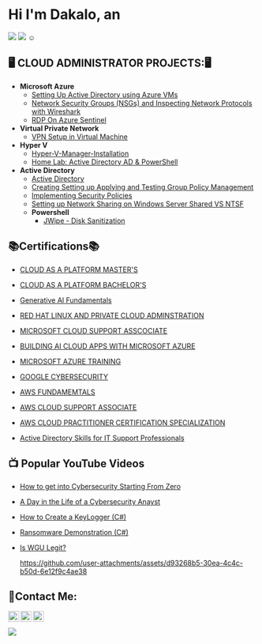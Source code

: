 # Hi I'm Dakalo, an 
<a href="https://github.com/Dakalo-Ndonde15/"><img src="https://img.shields.io/badge/-CLOUD_ADMINISTRATOR-blue?style=for-the-badge&logoSize=auto&labelColor=%230096FF&color=%230096FF"></a>
<a href="https://www.youtube.com/@dakalondonde"><img src="https://img.shields.io/badge/-YOUTUBER-red?style=for-the-badge&logo=youtube&logoSize=auto&color=%23E10600"></a>&nbsp;☺

<h2>🖥️ CLOUD ADMINISTRATOR PROJECTS:🖥️</h2>

- <b>Microsoft Azure </b>
  - [Setting Up Active Directory using Azure VMs](https://github.com/Dakalo-Ndonde15/Configure-AD)
  - [Network Security Groups (NSGs) and Inspecting Network Protocols with Wireshark](https://github.com/Dakalo-Ndonde15/Azure-Network-Protocols)
  - [RDP On Azure Sentinel](https://github.com/Dakalo-Ndonde15/Configure-AD/blob/NSG/RDP-on-Azure-Sentinel.md)
- <b>Virtual Private Network</b>
  - [VPN Setup in Virtual Machine](https://github.com/Dakalo-Ndonde15/Setting-Up-A-VPN)
- <b>Hyper V</b>
   - [Hyper-V-Manager-Installation](https://github.com/Dakalo-Ndonde15/Setting-Up-A-VPN/blob/365/Hyper-V-Manager-Installation.md)
   - [Home Lab: Active Directory AD & PowerShell](https://github.com/Dakalo-Ndonde15/HomeLab-AD-Powershell)
- <b>Active Directory</b>
   - [Active Directory ](https://github.com/Dakalo-Ndonde15/Active-Directory)
   - [Creating Setting up Applying and Testing Group Policy Management](https://github.com/Dakalo-Ndonde15/Active-Directory/blob/Domain/Group-Policy-Management.md)
   - [Implementing Security Policies](https://github.com/Dakalo-Ndonde15/Active-Directory/blob/Domain/Security-Policies.md)
   - [Setting up Network Sharing on Windows Server Shared VS NTSF](https://github.com/Dakalo-Ndonde15/Active-Directory/blob/Domain/Network-Sharing.md)
  - <b>Powershell</b>
     - [JWipe - Disk Sanitization](https://github.com/Dakalo-Ndonde15/Jwipe.PowerShell)
       
 <h2>📚Certifications📚</h2>
 
- [CLOUD AS A PLATFORM MASTER'S](https://www.coursera.org/learn/illinois-tech-cloud-platform-as-a-service-mit/home/welcome)
- [CLOUD AS A PLATFORM BACHELOR'S](https://www.coursera.org/learn/illinois-tech-cloud-platform-as-a-service-bit/home/welcome)
- [Generative AI Fundamentals](https://www.coursera.org/account/accomplishments/specialization/H4WKY1NGRQPA)
- [RED HAT LINUX AND PRIVATE CLOUD ADMINSTRATION](https://www.coursera.org/specializations/linux-private-cloud-administration-power-systems)
- [MICROSOFT CLOUD SUPPORT ASSCOCIATE](https://www.coursera.org/professional-certificates/microsoft-cloud-support-associate)
- [BUILDING AI CLOUD APPS WITH MICROSOFT AZURE ](https://www.coursera.org/specializations/building-ai-cloud-apps-microsoft-azure)
- [MICROSOFT AZURE TRAINING ](https://www.kevtechitsupport.com/products/microsoft-azure-training)
- [GOOGLE CYBERSECURITY](https://www.coursera.org/professional-certificates/google-cybersecurity)

- [AWS FUNDAMEMTALS](https://www.coursera.org/specializations/aws-fundamentals)
- [AWS CLOUD SUPPORT ASSOCIATE](https://www.coursera.org/professional-certificates/aws-cloud-support-associate)
- [AWS CLOUD PRACTITIONER CERTIFICATION SPECIALIZATION](https://www.coursera.org/specializations/aws-cloud-practitioner-certification-course)
- [Active Directory Skills for IT Support Professionals](https://www.udemy.com/course/active-directory-skills-for-it-support-professionals/learn/lecture/32003824?start=0#overview)

<h2>📺 Popular YouTube Videos</h2>

- [How to get into Cybersecurity Starting From Zero](https://www.youtube.com/watch?v=a83ASGn_V_s)
- [A Day in the Life of a Cybersecurity Anayst](https://www.youtube.com/watch?v=uHy3oM7NnoU)
- [How to Create a KeyLogger (C#)](https://www.youtube.com/watch?v=N-L9hklSlNk)
- [Ransomware Demonstration (C#)](https://www.youtube.com/watch?v=OfvdQeh79s0)
- [Is WGU Legit?](https://www.youtube.com/watch?v=E2MwRWxDBkA)

  https://github.com/user-attachments/assets/d93268b5-30ea-4c4c-b50d-6e12f9c4ae38

<h2> 🤳Contact Me:</h2>

[<img align="left" alt="DakaloNdonde | YouTube" width="22px" src="https://cdn.jsdelivr.net/npm/simple-icons@v3/icons/youtube.svg" />][youtube]
[<img align="left" alt="Dakalondonde | LinkedIn" width="22px" src="https://cdn.jsdelivr.net/npm/simple-icons@v3/icons/linkedin.svg" />][linkedin]
[<img align="left" alt="Dakalondonde | Instagram" width="22px" src="https://cdn.jsdelivr.net/npm/simple-icons@v3/icons/instagram.svg" />][instagram]

[twitter]: https://twitter.com/joshmadakor
[youtube]: https://www.youtube.com/@dakalondonde
[instagram]: https://www.instagram.com/its_phildas_universe/
[linkedin]: https://www.linkedin.com/in/dakalo-ndonde-0281902a7/
<br>
<br>
<a href="http://dakalondonde15.liveblog365.com/page1.html"><img src="https://img.shields.io/badge/_VIEW_MY_RESUME_%2F_PORTFOLIO-purple?style=for-the-badge&logoSize=auto"></a>




<!--
**Dakalo-Ndonde15/Dakalo-Ndonde15** is a ✨ _special_ ✨ repository because its `README.md` (this file) appears on your GitHub profile.

Here are some ideas to get you started:

- 🔭 I’m currently working on ...
- 🌱 I’m currently learning ...
- 👯 I’m looking to collaborate on ...
- 🤔 I’m looking for help with ...
- 💬 Ask me about ...
- 📫 How to reach me: ...
- 😄 Pronouns: ...
- ⚡ Fun fact: ...
-->
